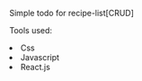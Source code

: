 Simple todo for recipe-list[CRUD]

Tools used:
<li>Css</li>
<li>Javascript</li>
<li>React.js</li>


 
